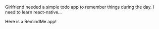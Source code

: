 Girlfriend needed a simple todo app to remember things during the day. I need to learn react-native...


Here is a RemindMe app!
